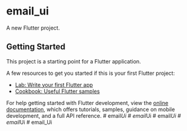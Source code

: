 # email_ui

A new Flutter project.

## Getting Started

This project is a starting point for a Flutter application.

A few resources to get you started if this is your first Flutter project:

- [Lab: Write your first Flutter app](https://docs.flutter.dev/get-started/codelab)
- [Cookbook: Useful Flutter samples](https://docs.flutter.dev/cookbook)

For help getting started with Flutter development, view the
[online documentation](https://docs.flutter.dev/), which offers tutorials,
samples, guidance on mobile development, and a full API reference.
#   e m a i l _ U i  
 #   e m a i l _ U i  
 #   e m a i l _ U i  
 #   e m a i l _ U i  
 #   e m a i l _ U i  
 